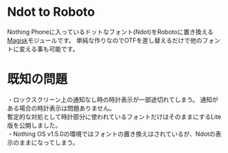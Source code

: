 # Ndot to Roboto

Nothing Phoneに入っているドットなフォント(Ndot)をRobotoに置き換える[Magisk](https://github.com/topjohnwu/Magisk)モジュールです。
単純な作りなのでOTFを差し替えるだけで他のフォントに変える事も可能です。

# 既知の問題
・ロックスクリーン上の通知なし時の時計表示が一部途切れてしまう。
通知がある場合の時計表示は問題ありません。<br>
暫定的な対処として時計部分に使われているフォントだけはそのままにするLite版を公開しました。<br>
・Nothing OS v1.5.0の環境ではフォントの置き換えはされているが、Ndotの表示のままになってしまう。
